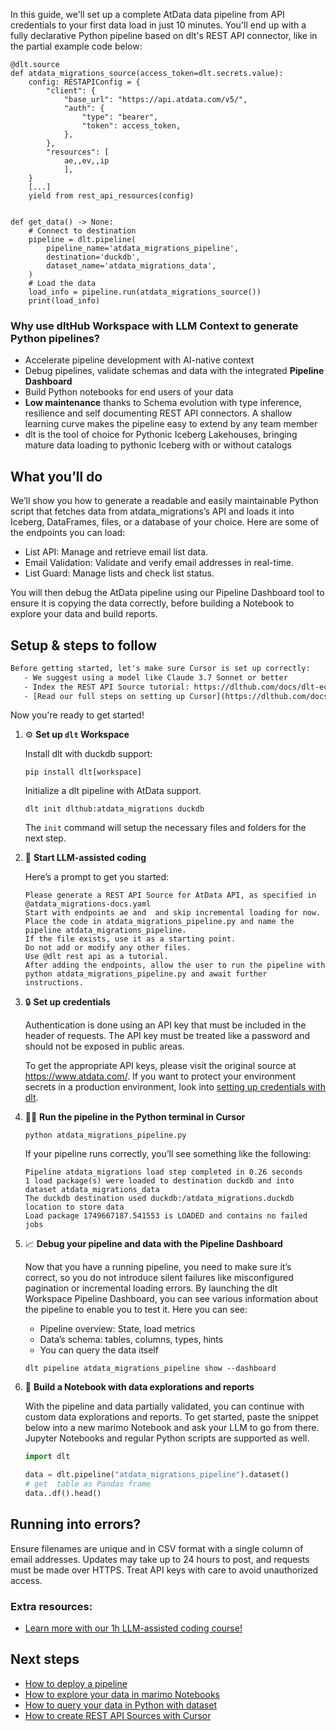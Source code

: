 In this guide, we'll set up a complete AtData data pipeline from API credentials to your first data load in just 10 minutes. You'll end up with a fully declarative Python pipeline based on dlt's REST API connector, like in the partial example code below:

```python-outcome
@dlt.source
def atdata_migrations_source(access_token=dlt.secrets.value):
    config: RESTAPIConfig = {
        "client": {
            "base_url": "https://api.atdata.com/v5/",
            "auth": {
                "type": "bearer",
                "token": access_token,
            },
        },
        "resources": [
            ae,,ev,,ip
            ],
    }
    [...]
    yield from rest_api_resources(config)


def get_data() -> None:
    # Connect to destination
    pipeline = dlt.pipeline(
        pipeline_name='atdata_migrations_pipeline',
        destination='duckdb',
        dataset_name='atdata_migrations_data', 
    )
    # Load the data
    load_info = pipeline.run(atdata_migrations_source())
    print(load_info) 
```

### Why use dltHub Workspace with LLM Context to generate Python pipelines?

- Accelerate pipeline development with AI-native context
- Debug pipelines, validate schemas and data with the integrated **Pipeline Dashboard**
- Build Python notebooks for end users of your data
- **Low maintenance** thanks to Schema evolution with type inference, resilience and self documenting REST API connectors. A shallow learning curve makes the pipeline easy to extend by any team member
- dlt is the tool of choice for Pythonic Iceberg Lakehouses, bringing mature data loading to pythonic Iceberg with or without catalogs

## What you’ll do

We’ll show you how to generate a readable and easily maintainable Python script that fetches data from atdata_migrations’s API and loads it into Iceberg, DataFrames, files, or a database of your choice. Here are some of the endpoints you can load:

- List API: Manage and retrieve email list data.
- Email Validation: Validate and verify email addresses in real-time.
- List Guard: Manage lists and check list status.

You will then debug the AtData pipeline using our Pipeline Dashboard tool to ensure it is copying the data correctly, before building a Notebook to explore your data and build reports.

## Setup & steps to follow

```default
Before getting started, let's make sure Cursor is set up correctly:
   - We suggest using a model like Claude 3.7 Sonnet or better
   - Index the REST API Source tutorial: https://dlthub.com/docs/dlt-ecosystem/verified-sources/rest_api/ and add it to context as **@dlt rest api**
   - [Read our full steps on setting up Cursor](https://dlthub.com/docs/dlt-ecosystem/llm-tooling/cursor-restapi#23-configuring-cursor-with-documentation)
```

Now you're ready to get started!

1. ⚙️ **Set up `dlt` Workspace**
    
    Install dlt with duckdb support:
    ```shell
    pip install dlt[workspace]
    ```

    Initialize a dlt pipeline with AtData support.
    ```shell
    dlt init dlthub:atdata_migrations duckdb
    ```

    The `init` command will setup the necessary files and folders for the next step.
    
2. 🤠 **Start LLM-assisted coding**
    
    Here’s a prompt to get you started:
    
    ```prompt
    Please generate a REST API Source for AtData API, as specified in @atdata_migrations-docs.yaml 
    Start with endpoints ae and  and skip incremental loading for now. 
    Place the code in atdata_migrations_pipeline.py and name the pipeline atdata_migrations_pipeline. 
    If the file exists, use it as a starting point. 
    Do not add or modify any other files. 
    Use @dlt rest api as a tutorial. 
    After adding the endpoints, allow the user to run the pipeline with python atdata_migrations_pipeline.py and await further instructions.
    ```

    
3. 🔒 **Set up credentials** 
    
    Authentication is done using an API key that must be included in the header of requests. The API key must be treated like a password and should not be exposed in public areas.
    
    To get the appropriate API keys, please visit the original source at https://www.atdata.com/.
    If you want to protect your environment secrets in a production environment, look into [setting up credentials with dlt](https://dlthub.com/docs/walkthroughs/add_credentials).
    
4. 🏃‍♀️ **Run the pipeline in the Python terminal in Cursor**
    
    ```shell
    python atdata_migrations_pipeline.py
    ```
    
    If your pipeline runs correctly, you’ll see something like the following:
    
    ```shell
    Pipeline atdata_migrations load step completed in 0.26 seconds
    1 load package(s) were loaded to destination duckdb and into dataset atdata_migrations_data
    The duckdb destination used duckdb:/atdata_migrations.duckdb location to store data
    Load package 1749667187.541553 is LOADED and contains no failed jobs
    ```
    
5. 📈 **Debug your pipeline and data with the Pipeline Dashboard**

    Now that you have a running pipeline, you need to make sure it’s correct, so you do not introduce silent failures like misconfigured pagination or incremental loading errors. By launching the dlt Workspace Pipeline Dashboard, you can see various information about the pipeline to enable you to test it. Here you can see:
    - Pipeline overview: State, load metrics
    - Data’s schema: tables, columns, types, hints
    - You can query the data itself
    
    ```shell
    dlt pipeline atdata_migrations_pipeline show --dashboard
    ```
    
6. 🐍 **Build a Notebook with data explorations and reports**

    With the pipeline and data partially validated, you can continue with custom data explorations and reports. To get started, paste the snippet below into a new marimo Notebook and ask your LLM to go from there. Jupyter Notebooks and regular Python scripts are supported as well.

    
    ```python
    import dlt

   data = dlt.pipeline("atdata_migrations_pipeline").dataset()
   # get  table as Pandas frame
   data..df().head()
    ```

## Running into errors?

Ensure filenames are unique and in CSV format with a single column of email addresses. Updates may take up to 24 hours to post, and requests must be made over HTTPS. Treat API keys with care to avoid unauthorized access.

### Extra resources:

- [Learn more with our 1h LLM-assisted coding course!](https://www.youtube.com/watch?v=GGid70rnJuM)

## Next steps

- [How to deploy a pipeline](https://dlthub.com/docs/walkthroughs/deploy-a-pipeline)
- [How to explore your data in marimo Notebooks](https://dlthub.com/docs/general-usage/dataset-access/marimo)
- [How to query your data in Python with dataset](https://dlthub.com/docs/general-usage/dataset-access/dataset)
- [How to create REST API Sources with Cursor](https://dlthub.com/docs/dlt-ecosystem/llm-tooling/cursor-restapi)